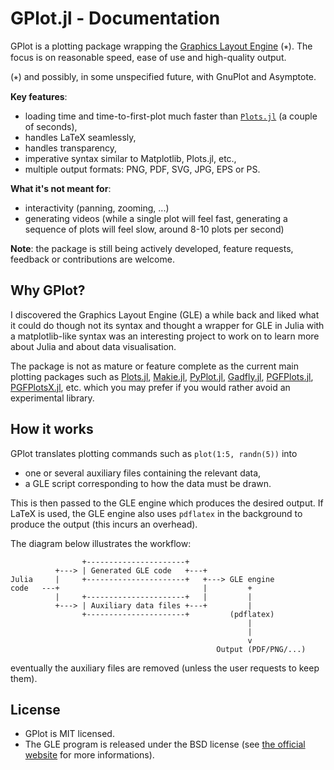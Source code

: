 # GPlot.jl - Documentation

GPlot is a plotting package wrapping the [Graphics Layout Engine](http://glx.sourceforge.net/index.html) (⭒).
The focus is on reasonable speed, ease of use and high-quality output.

(⭒) and possibly, in some unspecified future, with GnuPlot and Asymptote.

**Key features**:

* loading time and time-to-first-plot much faster than [`Plots.jl`](https://github.com/JuliaPlots/Plots.jl) (a couple of seconds),
* handles LaTeX seamlessly,
* handles transparency,
* imperative syntax similar to Matplotlib, Plots.jl, etc.,
* multiple output formats: PNG, PDF, SVG, JPG, EPS or PS.

**What it's not meant for**:

* interactivity (panning, zooming, ...)
* generating videos (while a single plot will feel fast, generating a sequence of plots will feel slow, around 8-10 plots per second)

**Note**: the package is still being actively developed, feature requests, feedback or contributions are welcome.

## Why GPlot?

I discovered the Graphics Layout Engine (GLE) a while back and liked what it could do though not its syntax and thought a wrapper for GLE in Julia with a matplotlib-like syntax was an interesting project to work on to learn more about Julia and about data visualisation.

The package is not as mature or feature complete as the current main plotting packages such as [Plots.jl](https://github.com/JuliaPlots/Plots.jl), [Makie.jl](https://github.com/JuliaPlots/Makie.jl), [PyPlot.jl](https://github.com/JuliaPy/PyPlot.jl), [Gadfly.jl](https://github.com/GiovineItalia/Gadfly.jl), [PGFPlots.jl](https://github.com/JuliaTeX/PGFPlots.jl), [PGFPlotsX.jl](https://github.com/KristofferC/PGFPlotsX.jl), etc. which you may prefer if you would rather avoid an experimental library.

## How it works

GPlot translates plotting commands such as `plot(1:5, randn(5))` into

* one or several auxiliary files containing the relevant data,
* a GLE script corresponding to how the data must be drawn.

This is then passed to the GLE engine which produces the desired output.
If LaTeX is used, the GLE engine also uses `pdflatex` in the background to produce the output (this incurs an overhead).

The diagram below illustrates the workflow:

```
                +----------------------+
          +---> | Generated GLE code   +---+
Julia     |     +----------------------+   +---> GLE engine
code   ---+                                |         +
          |     +----------------------+   |         |
          +---> | Auxiliary data files +---+         |
                +----------------------+         (pdflatex)
                                                     |
                                                     |
                                                     v
                                              Output (PDF/PNG/...)
```

eventually the auxiliary files are removed (unless the user requests to keep them).

## License

* GPlot is MIT licensed.
* The GLE program is released under the BSD license (see [the official website](http://glx.sourceforge.net/main/faq.html#license) for more informations).
